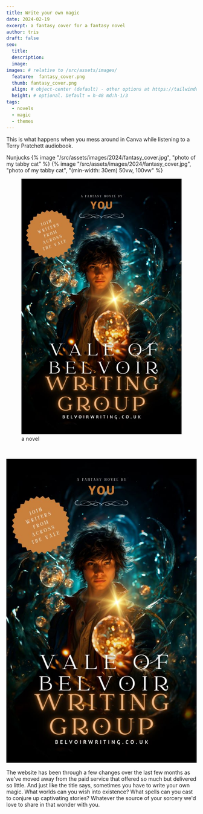 ```yaml
---
title: Write your own magic
date: 2024-02-19
excerpt: a fantasy cover for a fantasy novel
author: tris
draft: false
seo:
  title:
  description:
  image: 
images: # relative to /src/assets/images/
  feature:  fantasy_cover.png
  thumb: fantasy_cover.png
  align: # object-center (default) - other options at https://tailwindcss.com/docs/object-position
  height: # optional. Default = h-48 md:h-1/3
tags:
  - novels
  - magic
  - themes
---
```


This is what happens when you mess around in Canva while listening to a Terry Pratchett audiobook. 

Nunjucks
{% image "/src/assets/images/2024/fantasy_cover.jpg", "photo of my tabby cat" %}
{% image "/src/assets/images/2024/fantasy_cover.jpg", "photo of my tabby cat", "(min-width: 30em) 50vw, 100vw" %}



<figure>
    <img src="/src/assets/images/2024/fantasy_cover.jpg" alt="This is an alt">
    <figcaption>a novel</figcaption>
</figure>

<br>

![fantasy](/src/assets/images/2024/fantasy_cover.jpg "a fantasy novel cover")

The website has been through a few changes over the last few months as we've moved away from the paid service that offered so much but delivered so little. And just like the title says, sometimes you have to write your own magic. What worlds can you wish into existence? What spells can you cast to conjure up captivating stories? Whatever the source of your sorcery we'd love to share in that wonder with you. 